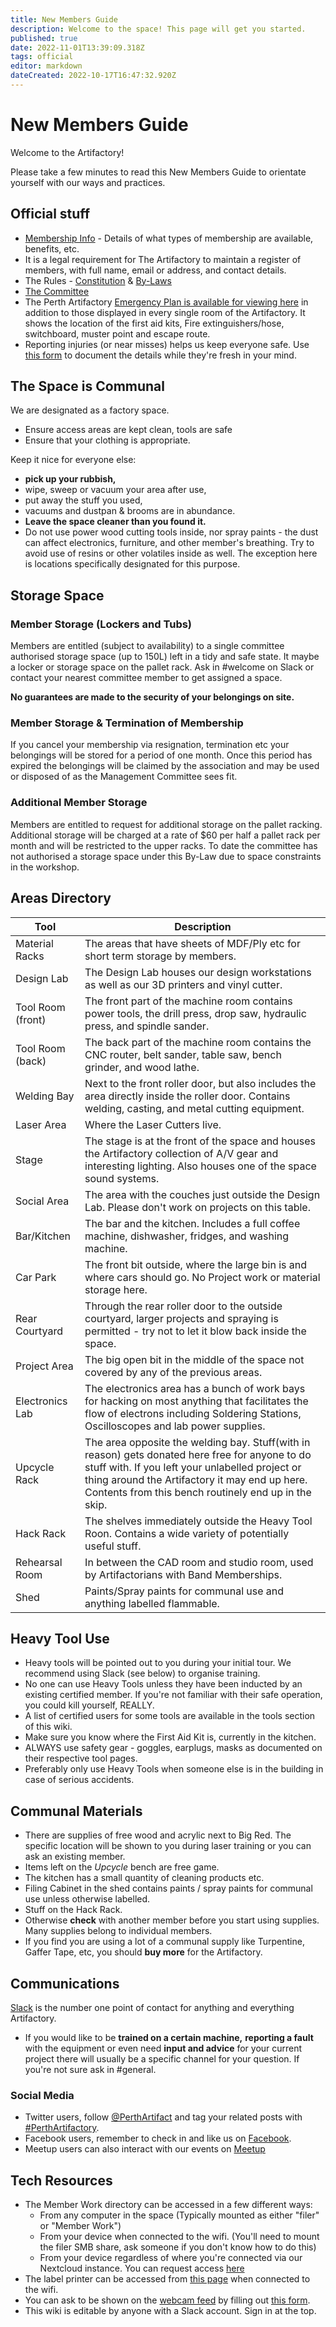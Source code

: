 ```yaml
---
title: New Members Guide
description: Welcome to the space! This page will get you started.
published: true
date: 2022-11-01T13:39:09.318Z
tags: official
editor: markdown
dateCreated: 2022-10-17T16:47:32.920Z
---
```


# New Members Guide

Welcome to the Artifactory!

Please take a few minutes to read this New Members Guide to orientate yourself with our ways and practices.

## Official stuff

* [Membership Info](/docs/policies/classes_of_membership) - Details of what types of membership are available, benefits, etc.
* It is a legal requirement for The Artifactory to maintain a register of members, with full name, email or address, and contact details.
* The Rules - [Constitution](/constitution) & [By-Laws](/committeerulings)
* [The Committee](/docs/committee/home)
* The Perth Artifactory [Emergency Plan is available for viewing here](https://wiki.artifactory.org.au/lib/exe/fetch.php?media=events:artifactory_emergency_plan_-_june_2019.png) in addition to those displayed in every single room of the Artifactory. It shows the location of the first aid kits, Fire extinguishers/hose, switchboard, muster point and escape route.
* Reporting injuries (or near misses) helps us keep everyone safe. Use [this form](https://cloud.artifactory.org.au/apps/forms/62rTWpZH4fr5di2H) to document the details while they're fresh in your mind.

## The Space is Communal

We are designated as a factory space.

* Ensure access areas are kept clean, tools are safe
* Ensure that your clothing is appropriate.

Keep it nice for everyone else:

* **pick up your rubbish,**
* wipe, sweep or vacuum your area after use,
* put away the stuff you used,
* vacuums and dustpan & brooms are in abundance.
* **Leave the space cleaner than you found it.**
* Do not use power wood cutting tools inside, nor spray paints - the dust can affect electronics, furniture, and other member's breathing. Try to avoid use of resins or other volatiles inside as well. The exception here is locations specifically designated for this purpose.

## Storage Space

### Member Storage (Lockers and Tubs)

Members are entitled (subject to availability) to a single committee authorised storage space (up to 150L) left in a tidy and safe state. It maybe a locker or storage space on the pallet rack. Ask in #welcome on Slack or contact your nearest committee member to get assigned a space.

**No guarantees are made to the security of your belongings on site.**

### Member Storage & Termination of Membership

If you cancel your membership via resignation, termination etc your belongings will be stored for a period of one month. Once this period has expired the belongings will be claimed by the association and may be used or disposed of as the Management Committee sees fit.

### Additional Member Storage

Members are entitled to request for additional storage on the pallet racking. Additional storage will be charged at a rate of \$60 per half a pallet rack per month and will be restricted to the upper racks. To date the committee has not authorised a storage space under this By-Law due to space constraints in the workshop.

## Areas Directory

| Tool                                | Description                                                           |
| ----------------------------------- | --------------------------------------------------------------------- |
| Material Racks    | The areas that have sheets of MDF/Ply etc for short term storage by members. |
| Design Lab        | The Design Lab houses our design workstations as well as our 3D printers and vinyl cutter. |
| Tool Room (front) | The front part of the machine room contains power tools, the drill press, drop saw, hydraulic press, and spindle sander. |
| Tool Room (back)  | The back part of the machine room contains the CNC router, belt sander, table saw, bench grinder, and wood lathe. |
| Welding Bay       | Next to the front roller door, but also includes the area directly inside the roller door. Contains welding, casting, and metal cutting equipment. |
| Laser Area        | Where the Laser Cutters live. |
| Stage             | The stage is at the front of the space and houses the Artifactory collection of A/V gear and interesting lighting. Also houses one of the space sound systems. |
| Social Area       | The area with the couches just outside the Design Lab. Please don't work on projects on this table. |
| Bar/Kitchen       | The bar and the kitchen. Includes a full coffee machine, dishwasher, fridges, and washing machine. |
| Car Park          | The front bit outside, where the large bin is and where cars should go. No Project work or material storage here. |
| Rear Courtyard    | Through the rear roller door to the outside courtyard, larger projects and spraying is permitted - try not to let it blow back inside the space. |
| Project Area      | The big open bit in the middle of the space not covered by any of the previous areas. |
| Electronics Lab   | The electronics area has a bunch of work bays for hacking on most anything that facilitates the flow of electrons including Soldering Stations, Oscilloscopes and lab power supplies. |
| Upcycle Rack     | The area opposite the welding bay. Stuff(with in reason) gets donated here free for anyone to do stuff with. If you left your unlabelled project or thing around the Artifactory it may end up here. Contents from this bench routinely end up in the skip. |
| Hack Rack         | The shelves immediately outside the Heavy Tool Roon. Contains a wide variety of potentially useful stuff. |
| Rehearsal Room    | In between the CAD room and studio room, used by Artifactorians with Band Memberships. |
| Shed              | Paints/Spray paints for communal use and anything labelled flammable. |

## Heavy Tool Use                 

* Heavy tools will be pointed out to you during your initial tour. We recommend using Slack (see below) to organise training.
* No one can use Heavy Tools unless they have been inducted by an existing certified member. If you're not familiar with their safe operation, you could kill yourself, REALLY.
* A list of certified users for some tools are available in the tools section of this wiki.
* Make sure you know where the First Aid Kit is, currently in the kitchen.
* ALWAYS use safety gear - goggles, earplugs, masks as documented on their respective tool pages.
* Preferably only use Heavy Tools when someone else is in the building in case of serious accidents.

## Communal Materials

* There are supplies of free wood and acrylic next to Big Red. The specific location will be shown to you during laser training or you can ask an existing member.
* Items left on the *Upcycle* bench are free game.
* The kitchen has a small quantity of cleaning products etc.
* Filing Cabinet in the shed contains paints / spray paints for communal use unless otherwise labelled.
* Stuff on the Hack Rack.
* Otherwise **check** with another member before you start using supplies. Many supplies belong to individual members.
* If you find you are using a lot of a communal supply like Turpentine, Gaffer Tape, etc, you should **buy more** for the Artifactory.

## Communications

[Slack](https://space.artifactory.org.au/slack) is the number one point of contact for anything and everything Artifactory.

* If you would like to be **trained on a certain machine,** **reporting a fault** with the equipment or even need **input and advice** for your current project there will usually be a specific channel for your question. If you're not sure ask in #general.

### Social Media

* Twitter users, follow [@PerthArtifact](https://twitter.com/PerthArtifact) and tag your related posts with [#PerthArtifactory](https://twitter.com/search?q=#PerthArtifactory).
* Facebook users, remember to check in and like us on [Facebook](https://facebook.com/perthartifactory).
* Meetup users can also interact with our events on [Meetup](https://www.meetup.com/en-AU/Perth-Artifactory/)

## Tech Resources

* The Member Work directory can be accessed in a few different ways:
  * From any computer in the space (Typically mounted as either "filer" or "Member Work")
  * From your device when connected to the wifi. (You'll need to mount the filer SMB share, ask someone if you don't know how to do this)
  * From your device regardless of where you're connected via our Nextcloud instance. You can request access [here](https://cloud.artifactory.org.au/apps/forms/CRDidNysNjBwbwKN)
* The label printer can be accessed from [this page](https://i.perart.io/label) when connected to the wifi.
* You can ask to be shown on the [webcam feed](https://space.artifactory.org.au/) by filling out [this form](https://cloud.artifactory.org.au/apps/forms/CSNEkreDRn9GNgw3).
* This wiki is editable by anyone with a Slack account. Sign in at the top.
